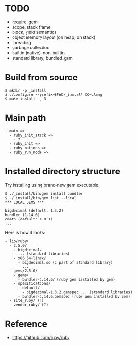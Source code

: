 <!--
{
  "title": "Ruby",
  "date": "2017-04-21T16:32:41+09:00",
  "category": "",
  "tags": [],
  "draft": true
}
-->

# TODO

- require, gem
- scope, stack frame
- block, yield semantics
- object memory layout (on heap, on stack)
- threading
- garbage collection
- builtin (native), non-builtin
- standard library, bundled_gem


# Build from source

```
$ mkdir -p _install
$ ./configure --prefix=$PWD/_install CC=clang
$ make install -j 3
```


# Main path

```
- main =>
  - ruby_init_stack =>
    - ?
  - ruby_init =>
  - ruby_options =>
  - ruby_run_node =>
```


# Installed directory structure

Try installing using brand-new gem executable:

```
$ ./_install/bin/gem install bundler
$ ./_install/bin/gem list --local
*** LOCAL GEMS ***

bigdecimal (default: 1.3.2)
bundler (1.14.6)
cmath (default: 0.0.1)
...
```

Here is how it looks:

```
- lib/ruby/
  - 2.5.0/
    - bigdecimal/
    - ... (standard libraries)
    - x86_64-linux/
      - bigdecimal.so (c part of standard library)
      - ...
  - gems/2.5.0/
    - gems/
      - bundler-1.14.6/ (ruby gem installed by gem)
    - specifications/
      - default/
        - bigdecimal-1.3.2.gemspec ... (standard libraries)
      - bundler-1.14.6.gemspec (ruby gem installed by gem)
  - site_ruby/ (?)
  - vendor_ruby/ (?)
```


# Reference

- https://github.com/ruby/ruby
